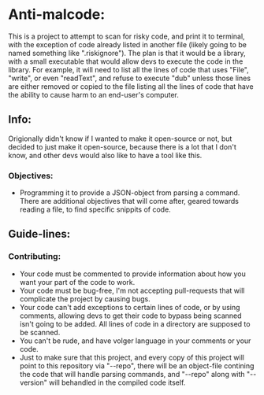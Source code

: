 # Anti-malcode:
This is a project to attempt to scan for risky code, and print it to terminal, with the exception of code already listed in another file (likely going to be named something like ".riskignore").  The plan is that it would be a library, with a small executable that would allow devs to execute the code in the library.  For example, it will need to list all the lines of code that uses "File", "write", or even "readText", and refuse to execute "dub" unless those lines are either removed or copied to the file listing all the lines of code that have the ability to cause harm to an end-user's computer.  
## Info:
Origionally didn't know if I wanted to make it open-source or not, but decided to just make it open-source, because there is a lot that I don't know, and other devs would also like to have a tool like this.  
### Objectives:
* Programming it to provide a JSON-object from parsing a command.  
There are additional objectives that will come after, geared towards reading a file, to find specific snippits of code.  
## Guide-lines:
### Contributing:
* Your code must be commented to provide information about how you want your part of the code to work.  
* Your code must be bug-free, I'm not accepting pull-requests that will complicate the project by causing bugs.  
* Your code can't add exceptions to certain lines of code, or by using comments, allowing devs to get their code to bypass being scanned isn't going to be added.  All lines of code in a directory are supposed to be scanned.  
* You can't be rude, and have volger language in your comments or your code.  
* Just to make sure that this project, and every copy of this project will point to this repository via "--repo", there will be an object-file contining the code that will handle parsing commands, and "--repo" along with "--version" will behandled in the compiled code itself.  
